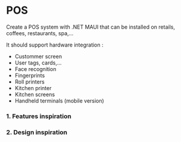 # POS

Create a POS system with .NET MAUI that can be installed on retails, coffees, restaurants, spa,...

It should support hardware integration : 

- Custommer screen
- User tags, cards,...
- Face recognition
- Fingerprints
- Roll printers
- Kitchen printer
- Kitchen screens
- Handheld terminals (mobile version)

### 1. Features inspiration

### 2. Design inspiration
